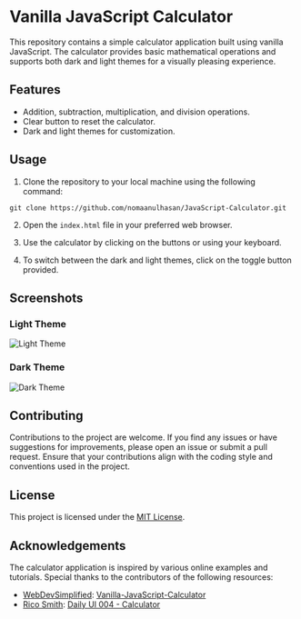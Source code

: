 # Vanilla JavaScript Calculator

This repository contains a simple calculator application built using vanilla JavaScript. The calculator provides basic mathematical operations and supports both dark and light themes for a visually pleasing experience.

## Features

- Addition, subtraction, multiplication, and division operations.
- Clear button to reset the calculator.
- Dark and light themes for customization.

## Usage

1. Clone the repository to your local machine using the following command:

```git clone https://github.com/nomaanulhasan/JavaScript-Calculator.git```


2. Open the `index.html` file in your preferred web browser.

3. Use the calculator by clicking on the buttons or using your keyboard.

4. To switch between the dark and light themes, click on the toggle button provided.

## Screenshots

### Light Theme
![Light Theme](/screenshots/calculator_light.png)

### Dark Theme
![Dark Theme](/screenshots/calculator_dark.png)

## Contributing

Contributions to the project are welcome. If you find any issues or have suggestions for improvements, please open an issue or submit a pull request. Ensure that your contributions align with the coding style and conventions used in the project.

## License

This project is licensed under the [MIT License](/LICENSE).

## Acknowledgements

The calculator application is inspired by various online examples and tutorials. Special thanks to the contributors of the following resources:

- [WebDevSimplified](https://www.youtube.com/@WebDevSimplified): [Vanilla-JavaScript-Calculator](https://github.com/WebDevSimplified/Vanilla-JavaScript-Calculator)
- [Rico Smith](https://dribbble.com/RicoSmith): [Daily UI 004 - Calculator](https://dribbble.com/shots/10903449-Daily-UI-004-Calculator)
